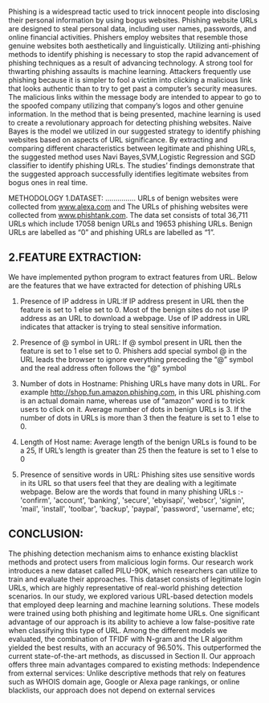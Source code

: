 Phishing is a widespread tactic used to trick innocent people into disclosing their personal
information by using bogus websites. Phishing website URLs are designed to steal personal
data, including user names, passwords, and online financial activities. Phishers employ
websites that resemble those genuine websites both aesthetically and linguistically. Utilizing
anti-phishing methods to identify phishing is necessary to stop the rapid advancement of
phishing techniques as a result of advancing technology. A strong tool for thwarting phishing
assaults is machine learning. Attackers frequently use phishing because it is simpler to fool a
victim into clicking a malicious link that looks authentic than to try to get past a computer’s
security measures. The malicious links within the message body are intended to appear to go to
the spoofed company utilizing that company’s logos and other genuine information. In the
method that is being presented, machine learning is used to create a revolutionary approach for
detecting phishing websites. Naive Bayes is the model we utilized in our suggested strategy to
identify phishing websites based on aspects of URL significance. By extracting and comparing
different characteristics between legitimate and phishing URLs, the suggested method uses
Navi Bayes,SVM,Logistic Regression and SGD classifier to identify phishing URLs. The
studies’ findings demonstrate that the suggested approach successfully identifies legitimate
websites from bogus ones in real time.

METHODOLOGY
1.DATASET:
...............
URLs of benign websites were collected from www.alexa.com and The URLs of phishing
websites were collected from www.phishtank.com. The data set consists of total 36,711 URLs
which include 17058 benign URLs and 19653 phishing URLs. Benign URLs are labelled as “0” and phishing URLs are labelled as “1”.


2.FEATURE EXTRACTION:
-------------------------
We have implemented python program to extract features from URL. Below are the features
that we have extracted for detection of phishing URLs

1) Presence of IP address in URL:If IP address present in URL then the feature is set to 1
else set to 0. Most of the benign sites do not use IP address as an URL to download a
webpage. Use of IP address in URL indicates that attacker is trying to steal sensitive
information.
 2) Presence of @ symbol in URL: If @ symbol present in URL then the feature is set to 1
else set to 0. Phishers add special symbol @ in the URL leads the browser to ignore
everything preceding the “@” symbol and the real address often follows the “@” symbol

3) Number of dots in Hostname: Phishing URLs have many dots in URL. For example
http://shop.fun.amazon.phishing.com, in this URL phishing.com is an actual domain name, whereas use of “amazon” word is to trick users to click on it. Average number of dots in
benign URLs is 3. If the number of dots in URLs is more than 3 then the feature is set to 1
else to 0.

4) Length of Host name: Average length of the benign URLs is found to be a 25, If URL’s
length is greater than 25 then the feature is set to 1 else to 0

5) Presence of sensitive words in URL: Phishing sites use sensitive words in its URL so that
users feel that they are dealing with a legitimate webpage. Below are the words that found
in many phishing URLs :- 'confirm', 'account', 'banking', 'secure', 'ebyisapi', 'webscr',
'signin', 'mail', 'install', 'toolbar', 'backup', 'paypal', 'password', 'username', etc;

CONCLUSION:
--------------
The phishing detection mechanism aims to enhance existing blacklist methods and protect users from
malicious login forms. Our research work introduces a new dataset called PILU-90K, which
researchers can utilize to train and evaluate their approaches. This dataset consists of legitimate login
URLs, which are highly representative of real-world phishing detection scenarios. In our study, we
explored various URL-based detection models that employed deep learning and machine learning
solutions. These models were trained using both phishing and legitimate home URLs. One significant
advantage of our approach is its ability to achieve a low false-positive rate when classifying this type
of URL. Among the different models we evaluated, the combination of TFIDF with N-gram and the
LR algorithm yielded the best results, with an accuracy of 96.50%. This outperformed the current
state-of-the-art methods, as discussed in Section II. Our approach offers three main advantages
compared to existing methods: Independence from external services: Unlike descriptive methods that
rely on features such as WHOIS domain age, Google or Alexa page rankings, or online blacklists, our
approach does not depend on external services
